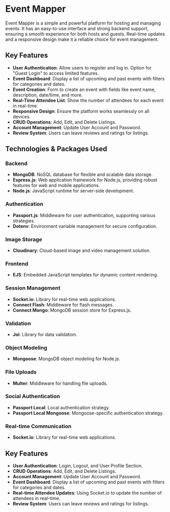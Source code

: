 # Event Mapper
Event Mapper is a simple and powerful platform for hosting and managing events. It has an easy-to-use interface and strong backend support, ensuring a smooth experience for both hosts and guests. Real-time updates and a responsive design make it a reliable choice for event management.

## Key Features

- **User Authentication**: Allow users to register and log in. Option for "Guest Login" to access limited features.
- **Event Dashboard**: Display a list of upcoming and past events with filters for categories and dates.
- **Event Creation**: Form to create an event with fields like event name, description, date/time, and more.
- **Real-Time Attendee List**: Show the number of attendees for each event in real-time.
- **Responsive Design**: Ensure the platform works seamlessly on all devices.
- **CRUD Operations**: Add, Edit, and Delete Listings.
- **Account Management**: Update User Account and Password.
- **Review System**: Users can leave reviews and ratings for listings.

## Technologies & Packages Used

### Backend

- **MongoDB**: NoSQL database for flexible and scalable data storage.
- **Express.js**: Web application framework for Node.js, providing robust features for web and mobile applications.
- **Node.js**: JavaScript runtime for server-side development.

### Authentication

- **Passport.js**: Middleware for user authentication, supporting various strategies.
- **Dotenv**: Environment variable management for secure configuration.

### Image Storage

- **Cloudinary**: Cloud-based image and video management solution.

### Frontend

- **EJS**: Embedded JavaScript templates for dynamic content rendering.

### Session Management

- **Socket.io**: Library for real-time web applications.
- **Connect Flash**: Middleware for flash messages.
- **Connect Mongo**: MongoDB session store for Express.js.

### Validation

- **Joi**: Library for data validation.

### Object Modeling

- **Mongoose**: MongoDB object modeling for Node.js.

### File Uploads

- **Multer**: Middleware for handling file uploads.

### Social Authentication

- **Passport Local**: Local authentication strategy.
- **Passport Local Mongoose**: Mongoose-specific authentication strategy.

### Real-time Communication

- **Socket.io**: Library for real-time web applications.

## Key Features

- **User Authentication**: Login, Logout, and User Profile Section.
- **CRUD Operations**: Add, Edit, and Delete Listings.
- **Account Management**: Update User Account and Password.
- **Event Dashboard**: Display a list of upcoming and past events with filters for categories and dates.
- **Real-time Attendee Updates**: Using Socket.io to update the number of attendees in real-time.
- **Review System**: Users can leave reviews and ratings for listings.
